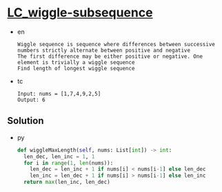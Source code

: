 # [LC_wiggle-subsequence](https://leetcode.com/problems/wiggle-subsequence)

* en

  ```en
  Wiggle sequence is sequence where differences between successive numbers strictly alternate between positive and negative
  The first difference may be either positive or negative. One element is trivially a wiggle sequence
  Find length of longest wiggle sequence
  ```

* tc

  ```tc
  Input: nums = [1,7,4,9,2,5]
  Output: 6
  ```

## Solution

* py

  ```py
  def wiggleMaxLength(self, nums: List[int]) -> int:
    len_dec, len_inc = 1, 1
    for i in range(1, len(nums)):
      len_dec = len_inc + 1 if nums[i] < nums[i-1] else len_dec
      len_inc = len_dec + 1 if nums[i] > nums[i-1] else len_inc
    return max(len_inc, len_dec)
  ```

